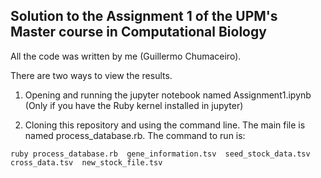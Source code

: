 ## Solution to the Assignment 1 of the UPM's Master course in Computational Biology

All the code was written by me (Guillermo Chumaceiro).

There are two ways to view the results.

1. Opening and running the jupyter notebook named Assignment1.ipynb (Only if you have the Ruby kernel installed in jupyter)

2. Cloning this repository and using the command line. The main file is named process_database.rb. The command to run is: 
```
ruby process_database.rb  gene_information.tsv  seed_stock_data.tsv  cross_data.tsv  new_stock_file.tsv
```